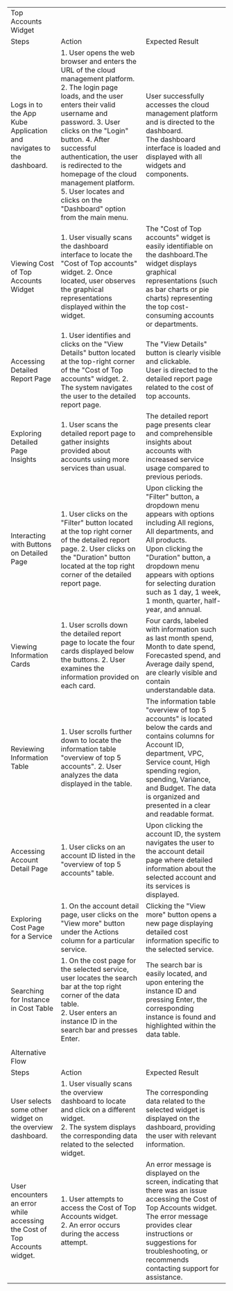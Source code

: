 | | | |
|-|-|-|
|Top Accounts Widget| | |
|Steps|Action|Expected Result|
|Logs in to the App Kube Application  and navigates to the dashboard.|1. User opens the web browser and enters the URL of the cloud management platform.         2. The login page loads, and the user enters their valid username and password.                 3. User clicks on the "Login" button.                   4. After successful authentication, the user is redirected to the homepage of the cloud management platform.<br>5. User locates and clicks on the "Dashboard" option from the main menu.|User successfully accesses the cloud management platform and is directed to the dashboard.<br>The dashboard interface is loaded and displayed with all widgets and components.|
|Viewing Cost of Top Accounts Widget|1. User visually scans the dashboard interface to locate the "Cost of Top accounts" widget.     2. Once located, user observes the graphical representations displayed within the widget.|The "Cost of Top accounts" widget is easily identifiable on the dashboard.The widget displays graphical representations (such as bar charts or pie charts) representing the top cost-consuming accounts or departments.|
|Accessing Detailed Report Page|1. User identifies and clicks on the "View Details" button located at the top-right corner of the "Cost of Top accounts" widget.               2. The system navigates the user to the detailed report page.|The "View Details" button is clearly visible and clickable.<br>User is directed to the detailed report page related to the cost of top accounts.|
|Exploring Detailed Page Insights|1. User scans the detailed report page to gather insights provided about accounts using more services than usual.|The detailed report page presents clear and comprehensible insights about accounts with increased service usage compared to previous periods.|
|Interacting with Buttons on Detailed Page|1. User clicks on the "Filter" button located at the top right corner of the detailed report page.                                                                      2. User clicks on the "Duration" button located at the top right corner of the detailed report page.|Upon clicking the "Filter" button, a dropdown menu appears with options including All regions, All departments, and All products.<br>Upon clicking the "Duration" button, a dropdown menu appears with options for selecting duration such as 1 day, 1 week, 1 month, quarter, half-year, and annual.|
|Viewing Information Cards|1. User scrolls down the detailed report page to locate the four cards displayed below the buttons.                                                                 2. User examines the information provided on each card.|Four cards, labeled with information such as last month spend, Month to date spend, Forecasted spend, and Average daily spend, are clearly visible and contain understandable data.|
|Reviewing Information Table|1. User scrolls further down to locate the information table "overview of top 5 accounts".    2. User analyzes the data displayed in the table.|The information table "overview of top 5 accounts" is located below the cards and contains columns for Account ID, department, VPC, Service count, High spending region, spending, Variance, and Budget. The data is organized and presented in a clear and readable format.|
|Accessing Account Detail Page|1. User clicks on an account ID listed in the "overview of top 5 accounts" table.|Upon clicking the account ID, the system navigates the user to the account detail page where detailed information about the selected account and its services is displayed.|
|Exploring Cost Page for a Service|1. On the account detail page, user clicks on the "View more" button under the Actions column for a particular service.|Clicking the "View more" button opens a new page displaying detailed cost information specific to the selected service.|
|Searching for Instance in Cost Table|1. On the cost page for the selected service, user locates the search bar at the top right corner of the data table.<br>2. User enters an instance ID in the search bar and presses Enter.|The search bar is easily located, and upon entering the instance ID and pressing Enter, the corresponding instance is found and highlighted within the data table.|
| | | |
|Alternative Flow| | |
|Steps|Action|Expected Result|
|User selects some other widget on the overview dashboard.|1. User visually scans the overview dashboard to locate and click on a different widget.<br>2. The system displays the corresponding data related to the selected widget.|The corresponding data related to the selected widget is displayed on the dashboard, providing the user with relevant information.|
|User encounters an error while accessing the Cost of Top Accounts widget.|1. User attempts to access the Cost of Top Accounts widget.<br>2. An error occurs during the access attempt.|An error message is displayed on the screen, indicating that there was an issue accessing the Cost of Top Accounts widget.<br>The error message provides clear instructions or suggestions for troubleshooting, or recommends contacting support for assistance.|
